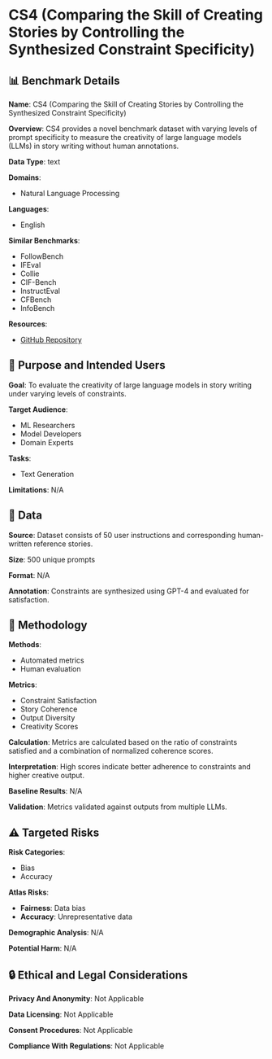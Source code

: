 # CS4 (Comparing the Skill of Creating Stories by Controlling the Synthesized Constraint Specificity)

## 📊 Benchmark Details

**Name**: CS4 (Comparing the Skill of Creating Stories by Controlling the Synthesized Constraint Specificity)

**Overview**: CS4 provides a novel benchmark dataset with varying levels of prompt specificity to measure the creativity of large language models (LLMs) in story writing without human annotations.

**Data Type**: text

**Domains**:
- Natural Language Processing

**Languages**:
- English

**Similar Benchmarks**:
- FollowBench
- IFEval
- Collie
- CIF-Bench
- InstructEval
- CFBench
- InfoBench

**Resources**:
- [GitHub Repository](https://github.com/anirudhlakkaraju/cs4_benchmark)

## 🎯 Purpose and Intended Users

**Goal**: To evaluate the creativity of large language models in story writing under varying levels of constraints.

**Target Audience**:
- ML Researchers
- Model Developers
- Domain Experts

**Tasks**:
- Text Generation

**Limitations**: N/A

## 💾 Data

**Source**: Dataset consists of 50 user instructions and corresponding human-written reference stories.

**Size**: 500 unique prompts

**Format**: N/A

**Annotation**: Constraints are synthesized using GPT-4 and evaluated for satisfaction.

## 🔬 Methodology

**Methods**:
- Automated metrics
- Human evaluation

**Metrics**:
- Constraint Satisfaction
- Story Coherence
- Output Diversity
- Creativity Scores

**Calculation**: Metrics are calculated based on the ratio of constraints satisfied and a combination of normalized coherence scores.

**Interpretation**: High scores indicate better adherence to constraints and higher creative output.

**Baseline Results**: N/A

**Validation**: Metrics validated against outputs from multiple LLMs.

## ⚠️ Targeted Risks

**Risk Categories**:
- Bias
- Accuracy

**Atlas Risks**:
- **Fairness**: Data bias
- **Accuracy**: Unrepresentative data

**Demographic Analysis**: N/A

**Potential Harm**: N/A

## 🔒 Ethical and Legal Considerations

**Privacy And Anonymity**: Not Applicable

**Data Licensing**: Not Applicable

**Consent Procedures**: Not Applicable

**Compliance With Regulations**: Not Applicable
